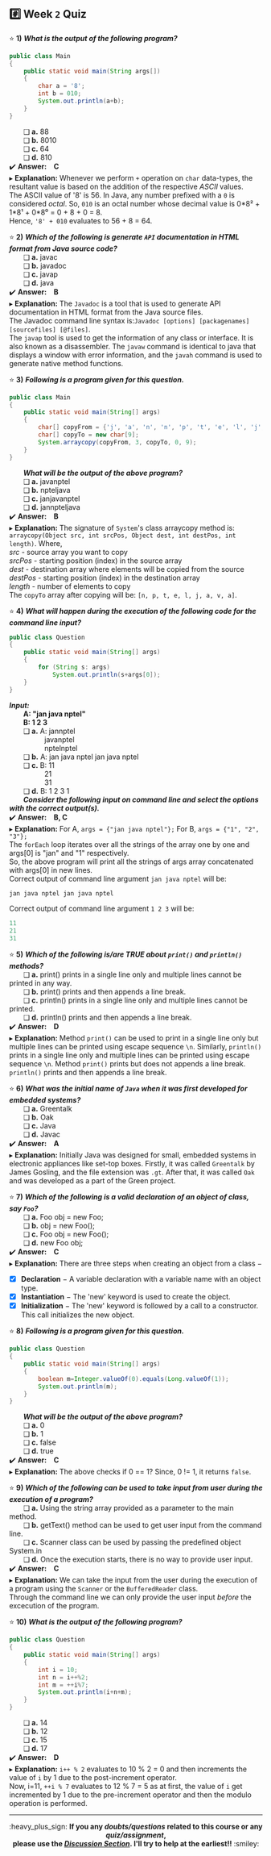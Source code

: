 ## :hash: Week `2` Quiz

⭐ **1)** ***What is the output of the following program?***<br>
```java
public class Main
{
    public static void main(String args[])
    {
        char a = '8';
        int b = 010;
        System.out.println(a+b);
    }
}
```
&emsp;&emsp;❑ **a.**  88<br>
&emsp;&emsp;❑ **b.**  8010<br>
&emsp;&emsp;❑ **c.**  64<br>
&emsp;&emsp;❑ **d.**  810<br>
✔️ **Answer:&emsp;C**<br>
▸ **Explanation:** Whenever we perform `+` operation on `char` data-types, the resultant value is based on the addition of the respective _ASCII_ values.<br>
The ASCII value of '8' is 56. In Java, any number prefixed with a `0` is considered _octal_. So, `010` is an octal number whose decimal value is 0\*8² + 1\*8¹ + 0\*8⁰ = 0 + 8 + 0 = 8.<br>
Hence, `'8' + 010` evaluates to 56 + 8 = 64.<br>

⭐ **2)** ***Which of the following is generate `API` documentation in HTML format from Java source code?***<br>
&emsp;&emsp;❑ **a.**  javac<br>
&emsp;&emsp;❑ **b.**  javadoc<br>
&emsp;&emsp;❑ **c.**  javap<br>
&emsp;&emsp;❑ **d.**  java<br>
✔️ **Answer:&emsp;B**<br>
▸ **Explanation:** The `Javadoc` is a tool that is used to generate API documentation in HTML format from the Java source files.<br>
The Javadoc command line syntax is:`Javadoc [options] [packagenames] [sourcefiles] [@files]`.<br>
The `javap` tool is used to get the information of any class or interface. It is also known as a disassembler. The `javaw` command is identical to java that displays a window with error information, and the `javah` command is used to generate native method functions.<br>

⭐ **3)** ***Following is a program given for this question.***<br>
```java
public class Main
{
    public static void main(String[] args)
    {
        char[] copyFrom = {'j', 'a', 'n', 'n', 'p', 't', 'e', 'l', 'j', 'a', 'v', 'a',};
        char[] copyTo = new char[9];
        System.arraycopy(copyFrom, 3, copyTo, 0, 9);
    }
}
```
&emsp;&emsp;***What will be the output of the above program?***<br>
&emsp;&emsp;❑ **a.**  javanptel<br>
&emsp;&emsp;❑ **b.**  npteljava<br>
&emsp;&emsp;❑ **c.**  janjavanptel<br>
&emsp;&emsp;❑ **d.**  jannpteljava<br>
✔️ **Answer:&emsp;B**<br>
▸ **Explanation:** The signature of `System`'s class arraycopy method is: `arraycopy(Object src, int srcPos, Object dest, int destPos, int length)`. Where,<br>
	_src_ - source array you want to copy<br>
	_srcPos_ - starting position (index) in the source array<br>
	_dest_ - destination array where elements will be copied from the source<br>
	_destPos_ - starting position (index) in the destination array<br>
	_length_ - number of elements to copy<br>
    The `copyTo` array after copying will be: `[n, p, t, e, l, j, a, v, a]`.<br>

⭐ **4)** ***What will happen during the execution of the following code for the command line input?***<br>
```java
public class Question
{
    public static void main(String[] args)
    {
        for (String s: args)
            System.out.println(s+args[0]);
    }
}
```
***Input:***<br>
&emsp;&emsp;**A: "jan java nptel"**<br>
&emsp;&emsp;**B: 1 2 3**<br>
&emsp;&emsp;❑ **a.**  A: jannptel<br>
&emsp;&emsp;&emsp;&emsp;&emsp;javanptel<br>
&emsp;&emsp;&emsp;&emsp;&emsp;nptelnptel<br>
&emsp;&emsp;❑ **b.**  A: jan java nptel jan java nptel<br>
&emsp;&emsp;❑ **c.**  B: 11<br>
&emsp;&emsp;&emsp;&emsp;&emsp;21<br>
&emsp;&emsp;&emsp;&emsp;&emsp;31<br>
&emsp;&emsp;❑ **d.**  B: 1 2 3 1<br>
&emsp;&emsp;***Consider the following input on command line and select the options with the correct output(s).***<br>
✔️ **Answer:&emsp;B, C**<br>
▸ **Explanation:** For A, `args = {"jan java nptel"};` For B, `args = {"1", "2", "3"};`<br>
The `forEach` loop iterates over all the strings of the array one by one and args[0] is "jan" and "1" respectively.<br>
So, the above program will print all the strings of args array concatenated with args[0] in new lines.<br>
Correct output of command line argument `jan java nptel` will be:<br>
```java
jan java nptel jan java nptel
```
Correct output of command line argument `1 2 3` will be:<br>
```java
11
21
31
```

⭐ **5)** ***Which of the following is/are TRUE about `print()` and `println()` methods?***<br>
&emsp;&emsp;❑ **a.**  print() prints in a single line only and multiple lines cannot be printed in any way.<br>
&emsp;&emsp;❑ **b.**  print() prints and then appends a line break.<br>
&emsp;&emsp;❑ **c.**  println() prints in a single line only and multiple lines cannot be printed.<br>
&emsp;&emsp;❑ **d.**  println() prints and then appends a line break.<br>
✔️ **Answer:&emsp;D**<br>
▸ **Explanation:** Method `print()` can be used to print in a single line only but multiple lines can be printed using escape sequence `\n`. Similarly, `println()` prints in a single line only and multiple lines can be printed using escape sequence `\n`. Method `print()` prints but does not appends a line break. `println()` prints and then appends a line break.<br>

⭐ **6)** ***What was the initial name of `Java` when it was first developed for embedded systems?***<br>
&emsp;&emsp;❑ **a.**  Greentalk<br>
&emsp;&emsp;❑ **b.**  Oak<br>
&emsp;&emsp;❑ **c.**  Java<br>
&emsp;&emsp;❑ **d.**  Javac<br>
✔️ **Answer:&emsp;A**<br>
▸ **Explanation:** Initially Java was designed for small, embedded systems in electronic appliances like set-top boxes. Firstly, it was called `Greentalk` by James Gosling, and the file extension was `.gt`. After that, it was called `Oak` and was developed as a part of the Green project.<br>

⭐ **7)** ***Which of the following is a valid declaration of an object of class, say `Foo`?***<br>
&emsp;&emsp;❑ **a.**  Foo obj = new Foo;<br>
&emsp;&emsp;❑ **b.**  obj = new Foo();<br>
&emsp;&emsp;❑ **c.**  Foo obj = new Foo();<br>
&emsp;&emsp;❑ **d.**  new Foo obj;<br>
✔️ **Answer:&emsp;C**<br>
▸ **Explanation:** There are three steps when creating an object from a class −<br>
- [x] **Declaration** − A variable declaration with a variable name with an object type.<br>
- [x] **Instantiation** − The 'new' keyword is used to create the object.<br>
- [x] **Initialization** − The 'new' keyword is followed by a call to a constructor. This call initializes the new object.<br>

⭐ **8)** ***Following is a program given for this question.***<br>
```java
public class Question
{
	public static void main(String[] args)
	{
		boolean m=Integer.valueOf(0).equals(Long.valueOf(1));
		System.out.println(m);
	}
}
```
&emsp;&emsp;***What will be the output of the above program?***<br>
&emsp;&emsp;❑ **a.**  0<br>
&emsp;&emsp;❑ **b.**  1<br>
&emsp;&emsp;❑ **c.**  false<br>
&emsp;&emsp;❑ **d.**  true<br>
✔️ **Answer:&emsp;C**<br>
▸ **Explanation:** The above checks if 0 == 1? Since, 0 != 1, it returns `false`.<br>

⭐ **9)** ***Which of the following can be used to take input from user during the execution of a
program?***<br>
&emsp;&emsp;❑ **a.**  Using the string array provided as a parameter to the main method.<br>
&emsp;&emsp;❑ **b.**  getText() method can be used to get user input from the command line.<br>
&emsp;&emsp;❑ **c.**  Scanner class can be used by passing the predefined object System.in<br>
&emsp;&emsp;❑ **d.**  Once the execution starts, there is no way to provide user input.<br>
✔️ **Answer:&emsp;C**<br>
▸ **Explanation:** We can take the input from the user during the execution of a program using the `Scanner` or the `BufferedReader` class.<br>
Through the command line we can only provide the user input _before_ the excecution of the program.<br>

⭐ **10)** ***What is the output of the following program?***<br>
```java
public class Question
{
	public static void main(String[] args)
	{
		int i = 10;
		int n = i++%2;
		int m = ++i%7;
		System.out.println(i+n+m);
	}
}
```
&emsp;&emsp;❑ **a.**  14<br>
&emsp;&emsp;❑ **b.**  12<br>
&emsp;&emsp;❑ **c.**  15<br>
&emsp;&emsp;❑ **d.**  17<br>
✔️ **Answer:&emsp;D**<br>
▸ **Explanation:** `i++ % 2` evaluates to 10 % 2 = 0 and then increments the value of `i` by 1 due to the post-increment operator.<br>
Now, i=11, `++i % 7` evaluates to 12 % 7 = 5 as at first, the value of `i` get incremented by 1 due to the pre-increment operator and then the modulo operation is performed.<br>

---
<p align="center">:heavy_plus_sign: <b>If you any <i>doubts/questions</i> related to this course or any <i>quiz/assignment</i>, <br>
please use the <a href="https://github.com/guru-shreyansh/NPTEL-Programming-in-Java/discussions"><i>Discussion Section</i></a>. 
I'll try to help at the earliest!!</b> :smiley:</p>
